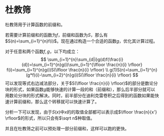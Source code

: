 # 杜教筛

杜教筛用于计算函数的前缀和。

若需要计算前缀和的函数为$f$，前缀和函数为$S$，那么有$S(n)=\sum_{i=1}^{n}f(i)$。现在通过构造一个合适的函数$g$，优化其计算过程。

对于任意和两个函数$f,g$，以下均成立：
$$
\sum_{i=1}^{n}\sum_{d|i}g(d)f(\frac{i}{d})=\sum_{i=1}^{n}g(i)\sum_{i=1}^{\lfloor \frac{n}{i} \rfloor} f(i)=\sum_{i=1}^{n}g(i)S(\lfloor \frac{n}{i} \rfloor) \\
g(1)S(n)=\sum_{i=1}^{n}(g*f)(i)-\sum_{i=2}^{n}g(i)S(\lfloor \frac{n}{i} \rfloor)
$$
可以发现等式右边减法部分，关于$S(\lfloor \frac{n}{i} \rfloor)$的部分是数论分块的形式，如果函数$g$能够快速的计算一段的和（前缀和），那么后半部分就可以用数论分块的形式解决。同时，前半部分在迪利克雷卷积之后得到的函数如果能快速计算前缀和，那么这个转移就可以快速计算了。

分析一下可以发现，由于$S(x)$中$x$的的取值全部都可以表示成$\lfloor \frac{n}{x'} \rfloor$的形式，所以只会有$\sqrt n$种取值。

并且在杜教筛之前可以预处理一部分前缀和，这样可以跑的更快。

